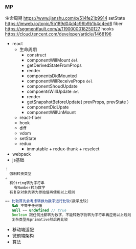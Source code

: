 ### MP

生命周期 https://www.jianshu.com/p/514fe21b9914
setState https://imweb.io/topic/5b189d04d4c96b9b1b4c4ed6
fiber https://segmentfault.com/a/1190000018250127
hooks https://cloud.tencent.com/developer/article/1468196

- react
  - 生命周期
    - construct
    - componentWillMount `del`
    - getDerivedStateFromProps
    - render
    - componentsDidMounted
    - componentWillReceiveProps `del`
    - componentShoudUpdate
    - compoentsWillUpdate `del`
    - render
    - getSnapshotBeforeUpdate( prevProps, prevState )
    - componentDidUpate
    - componentWillUnMount
  - react-fiber
  - hook
  - diff
  - vdom
  - setState
  - redux
    - immutable + redux-thunk + reselect
- webpack
- js基础

```js
!
  强制转换类型
+
  有String转为字符串
	有Number转为数字
  有复杂对象先转为原始值再使用以上规则
  
== 比较首先会考虑转换为数字进行比较(数学比较)
   NaN 不等于任何值
   null == undefined // true
   Boolean 跟任何比都转为数字，不能转数字则转为字符串再应用以上规则
   复杂类型先primative然后再比较
```

- 移动端适配
- 微前端架构
- 算法

